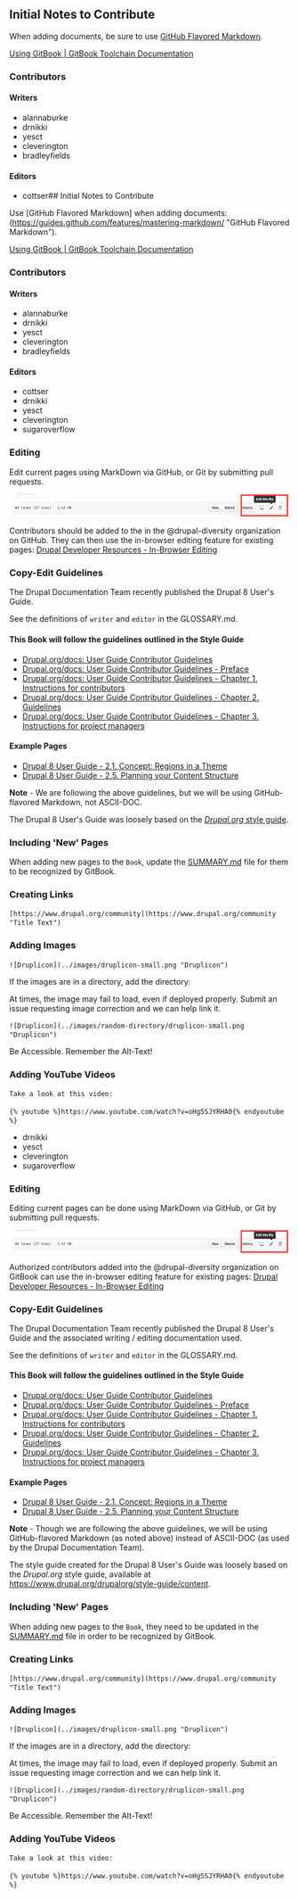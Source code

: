 
## Initial Notes to Contribute

When adding documents, be sure to use [GitHub Flavored Markdown](https://guides.github.com/features/mastering-markdown/ "GitHub Flavored Markdown").

[Using GitBook | GitBook Toolchain Documentation](https://toolchain.gitbook.com/ "GitBook Toolchain Documentation")

### Contributors

#### Writers

- alannaburke
- drnikki
- yesct
- cleverington
- bradleyfields

#### Editors

- cottser## Initial Notes to Contribute

Use [GitHub Flavored Markdown] when adding documents:(https://guides.github.com/features/mastering-markdown/ "GitHub Flavored Markdown").

[Using GitBook | GitBook Toolchain Documentation](https://toolchain.gitbook.com/ "GitBook Toolchain Documentation")

### Contributors

#### Writers

- alannaburke
- drnikki
- yesct
- cleverington
- bradleyfields

#### Editors

- cottser
- drnikki
- yesct
- cleverington
- sugaroverflow

### Editing

Edit current pages using MarkDown via GitHub, or Git by submitting pull requests.

![Contribution Edit Link](../../images/contribution-edit-link.png "Contribution Edit Link")

Contributors should be added to the in the @drupal-diversity organization on GitHub. They can then use the in-browser editing feature for existing pages: [Drupal Developer Resources - In-Browser Editing](https://www.gitbook.com/book/drupal-diversity/drupal-organizer-resources/edit#/edit/master/README.md?_k=9owlcs "Drupal Developer Resources - In-Browser Editing")

### Copy-Edit Guidelines

The Drupal Documentation Team recently published the Drupal 8 User's Guide.

See the definitions of `writer` and `editor` in the GLOSSARY.md.

#### This Book will follow the guidelines outlined in the Style Guide

- [Drupal.org/docs: User Guide Contributor Guidelines](https://www.drupal.org/docs/user_guide_guidelines/index.html "User Guide Contributor Guidelines")
- [Drupal.org/docs: User Guide Contributor Guidelines - Preface](https://www.drupal.org/docs/user_guide_guidelines/preface.html "User Guide Contributor Guidelines - Preface")
- [Drupal.org/docs: User Guide Contributor Guidelines - Chapter 1. Instructions for contributors](https://www.drupal.org/docs/user_guide_guidelines/instructions.html "User Guide Contributor Guidelines - Chapter 1. Instructions for contributors")
- [Drupal.org/docs: User Guide Contributor Guidelines - Chapter 2. Guidelines](https://www.drupal.org/docs/user_guide_guidelines/guidelines.html "User Guide Contributor Guidelines - Chapter 2. Guidelines")
- [Drupal.org/docs: User Guide Contributor Guidelines - Chapter 3. Instructions for project managers](https://www.drupal.org/docs/user_guide_guidelines/pm-section.html "User Guide Contributor Guidelines - Chapter 3. Instructions for project managers")

#### Example Pages

- [Drupal 8 User Guide - 2.1. Concept: Regions in a Theme](https://www.drupal.org/docs/user_guide/en/block-regions.html "Drupal 8 User Guide - 2.5. Planning your Content Structure")
- [Drupal 8 User Guide - 2.5. Planning your Content Structure](https://www.drupal.org/docs/user_guide/en/planning-structure.html "Drupal 8 User Guide - 2.5. Planning your Content Structure")

**Note** - We are following the above guidelines, but we will be using GitHub-flavored Markdown, not ASCII-DOC.

The Drupal 8 User's Guide was loosely based on the [*Drupal.org* style guide](https://www.drupal.org/drupalorg/style-guide/content "Drupal.org style guide").

### Including 'New' Pages

When adding new pages to the `Book`, update the [SUMMARY.md](SUMMARY.md "SUMMARY.md")
 file for them to be recognized by GitBook.

### Creating Links
```
[https://www.drupal.org/community](https://www.drupal.org/community "Title Text")
```

### Adding Images
```
![Druplicon](../images/druplicon-small.png "Druplicon")
```

If the images are in a directory, add the directory:

At times, the image may fail to load, even if deployed properly. Submit an issue requesting image correction and we can help link it.

```
![Druplicon](../images/random-directory/druplicon-small.png "Druplicon")
```

Be Accessible. Remember the Alt-Text!

### Adding YouTube Videos

```
Take a look at this video:

{% youtube %}https://www.youtube.com/watch?v=oHg5SJYRHA0{% endyoutube %}
```


- drnikki
- yesct
- cleverington
- sugaroverflow

### Editing

Editing current pages can be done using MarkDown via GitHub, or Git by submitting pull requests.

![Contribution Edit Link](../../images/contribution-edit-link.png "Contribution Edit Link")

Authorized contributors added into the @drupal-diversity organization on GitBook can use the in-browser editing feature for existing pages: [Drupal Developer Resources - In-Browser Editing](https://www.gitbook.com/book/drupal-diversity/drupal-organizer-resources/edit#/edit/master/README.md?_k=9owlcs "Drupal Developer Resources - In-Browser Editing")

### Copy-Edit Guidelines

The Drupal Documentation Team recently published the Drupal 8 User's Guide and the associated writing / editing documentation used.

See the definitions of `writer` and `editor` in the GLOSSARY.md.

#### This Book will follow the guidelines outlined in the Style Guide

- [Drupal.org/docs: User Guide Contributor Guidelines](https://www.drupal.org/docs/user_guide_guidelines/index.html "User Guide Contributor Guidelines")
- [Drupal.org/docs: User Guide Contributor Guidelines - Preface](https://www.drupal.org/docs/user_guide_guidelines/preface.html "User Guide Contributor Guidelines - Preface")
- [Drupal.org/docs: User Guide Contributor Guidelines - Chapter 1. Instructions for contributors](https://www.drupal.org/docs/user_guide_guidelines/instructions.html "User Guide Contributor Guidelines - Chapter 1. Instructions for contributors")
- [Drupal.org/docs: User Guide Contributor Guidelines - Chapter 2. Guidelines](https://www.drupal.org/docs/user_guide_guidelines/guidelines.html "User Guide Contributor Guidelines - Chapter 2. Guidelines")
- [Drupal.org/docs: User Guide Contributor Guidelines - Chapter 3. Instructions for project managers](https://www.drupal.org/docs/user_guide_guidelines/pm-section.html "User Guide Contributor Guidelines - Chapter 3. Instructions for project managers")

#### Example Pages

- [Drupal 8 User Guide - 2.1. Concept: Regions in a Theme](https://www.drupal.org/docs/user_guide/en/block-regions.html "Drupal 8 User Guide - 2.5. Planning your Content Structure")
- [Drupal 8 User Guide - 2.5. Planning your Content Structure](https://www.drupal.org/docs/user_guide/en/planning-structure.html "Drupal 8 User Guide - 2.5. Planning your Content Structure")

**Note** - Though we are following the above guidelines, we will be using GitHub-flavored Markdown (as noted above) instead of ASCII-DOC (as used by the Drupal Documentation Team).

The style guide created for the Drupal 8 User's Guide was loosely based on the *Drupal.org* style guide, available at https://www.drupal.org/drupalorg/style-guide/content.

### Including 'New' Pages

When adding new pages to the `Book`, they need to be updated in the [SUMMARY.md](SUMMARY.md "SUMMARY.md")
 file in order to be recognized by GitBook.

### Creating Links
```
[https://www.drupal.org/community](https://www.drupal.org/community "Title Text")
```

### Adding Images
```
![Druplicon](../images/druplicon-small.png "Druplicon")
```

If the images are in a directory, add the directory:

At times, the image may fail to load, even if deployed properly. Submit an issue requesting image correction and we can help link it.

```
![Druplicon](../images/random-directory/druplicon-small.png "Druplicon")
```

Be Accessible. Remember the Alt-Text!

### Adding YouTube Videos

```
Take a look at this video:

{% youtube %}https://www.youtube.com/watch?v=oHg5SJYRHA0{% endyoutube %}
```
